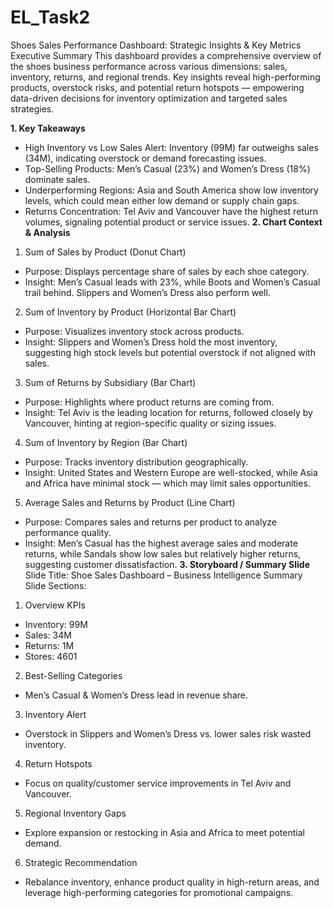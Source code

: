 # EL_Task2
Shoes Sales Performance Dashboard: Strategic Insights & Key Metrics
Executive Summary
This dashboard provides a comprehensive overview of the shoes business performance across various dimensions: sales, inventory, returns, and regional trends. Key insights reveal high-performing products, overstock risks, and potential return hotspots — empowering data-driven decisions for inventory optimization and targeted sales strategies.

**1. Key Takeaways**
* High Inventory vs Low Sales Alert: Inventory (99M) far outweighs sales (34M), indicating overstock or demand forecasting issues.
* Top-Selling Products: Men’s Casual (23%) and Women’s Dress (18%) dominate sales.
* Underperforming Regions: Asia and South America show low inventory levels, which could mean either low demand or supply chain gaps.
* Returns Concentration: Tel Aviv and Vancouver have the highest return volumes, signaling potential product or service issues.
**2. Chart Context & Analysis**
1. Sum of Sales by Product (Donut Chart)
* Purpose: Displays percentage share of sales by each shoe category.
* Insight: Men’s Casual leads with 23%, while Boots and Women’s Casual trail behind. Slippers and Women’s Dress also perform well.
2. Sum of Inventory by Product (Horizontal Bar Chart)
* Purpose: Visualizes inventory stock across products.
* Insight: Slippers and Women’s Dress hold the most inventory, suggesting high stock levels but potential overstock if not aligned with sales.
3. Sum of Returns by Subsidiary (Bar Chart)
* Purpose: Highlights where product returns are coming from.
* Insight: Tel Aviv is the leading location for returns, followed closely by Vancouver, hinting at region-specific quality or sizing issues.
4. Sum of Inventory by Region (Bar Chart)
* Purpose: Tracks inventory distribution geographically.
* Insight: United States and Western Europe are well-stocked, while Asia and Africa have minimal stock — which may limit sales opportunities.
5. Average Sales and Returns by Product (Line Chart)
* Purpose: Compares sales and returns per product to analyze performance quality.
* Insight: Men’s Casual has the highest average sales and moderate returns, while Sandals show low sales but relatively higher returns, suggesting customer dissatisfaction.
**3. Storyboard / Summary Slide**
Slide Title: Shoe Sales Dashboard – Business Intelligence Summary
Slide Sections:
1. Overview KPIs
* Inventory: 99M
* Sales: 34M
* Returns: 1M
* Stores: 4601
2. Best-Selling Categories
* Men’s Casual & Women’s Dress lead in revenue share.
3. Inventory Alert
* Overstock in Slippers and Women’s Dress vs. lower sales risk wasted inventory.
4. Return Hotspots
* Focus on quality/customer service improvements in Tel Aviv and Vancouver.
5. Regional Inventory Gaps
* Explore expansion or restocking in Asia and Africa to meet potential demand.
6. Strategic Recommendation
* Rebalance inventory, enhance product quality in high-return areas, and leverage high-performing categories for promotional campaigns.
